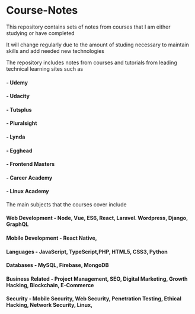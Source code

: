 # Course-Notes
This repository contains sets of notes from courses that I am either studying or have completed

It will change regularly due to the amount of studing necessary to maintain skills and add needed new technologies 
  
The repository includes notes from courses and tutorials from leading technical learning sites such as

  #### - Udemy
  #### - Udacity
  #### - Tutsplus
  #### - Pluralsight
  #### - Lynda
  #### - Egghead
  #### - Frontend Masters
  #### - Career Academy
  #### - Linux Academy
  

  
The main subjects that the courses cover include

####  Web Development - Node, Vue, ES6, React, Laravel. Wordpress, Django, GraphQL

####  Mobile Development - React Native,

####  Languages - JavaScript, TypeScript,PHP, HTML5, CSS3, Python

####  Databases - MySQL, Firebase, MongoDB

####  Business Related - Project Management, SEO, Digital Marketing, Growth Hacking, Blockchain, E-Commerce

####  Security - Mobile Security, Web Security, Penetration Testing, Ethical Hacking, Network Security, Linux,

